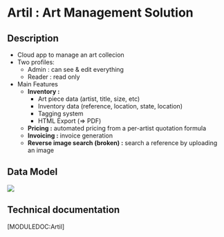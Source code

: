 Artil : Art Management Solution
====================

Description
---------------------------

- Cloud app to manage an art collecion
- Two profiles:
	- Admin : can see & edit everything
	- Reader : read only
- Main Features
	- **Inventory :**
		- Art piece data (artist, title, size, etc)
		- Inventory data (reference, location, state, location)
		- Tagging system
		- HTML Export (=> PDF)
	- **Pricing :** automated pricing from a per-artist quotation formula
	- **Invoicing :** invoice generation
	- **Reverse image search (broken) :** search a reference by uploading an image

Data Model
---------------------------

<img src="[MODEL:Artil]"/>

Technical documentation
---------------------------

[MODULEDOC:Artil]